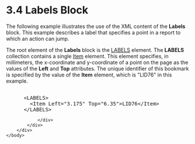 <html dir="LTR" xmlns:mshelp="http://msdn.microsoft.com/mshelp" xmlns:ddue="http://ddue.schemas.microsoft.com/authoring/2003/5" xmlns:xlink="http://www.w3.org/1999/xlink" xmlns:tool="http://www.microsoft.com/tooltip">
    <head>
        <meta http-equiv="Content-Type" content="text/html; CHARSET=utf-8"></meta>
        <meta name="save" content="history"></meta>
        <title>3.4 Labels Block</title>
        <xml>
            <mshelp:toctitle title="3.4 Labels Block"></mshelp:toctitle>
            <mshelp:rltitle title="[MS-RGDI]: Labels Block"></mshelp:rltitle>
            <mshelp:keyword index="A" term="209f2c85-9e94-49bf-94cf-0f9ce65bc158"></mshelp:keyword>
            <mshelp:attr name="DCSext.ContentType" value="open specification"></mshelp:attr>
            <mshelp:attr name="AssetID" value="209f2c85-9e94-49bf-94cf-0f9ce65bc158"></mshelp:attr>
            <mshelp:attr name="TopicType" value="kbRef"></mshelp:attr>
            <mshelp:attr name="DCSext.Title" value="[MS-RGDI]: Labels Block" />
        </xml>
    </head>
    <body>
        <div id="header">
            <h1 class="heading">3.4 Labels Block</h1>
        </div>
        <div id="mainSection">
            <div id="mainBody">
                <div id="allHistory" class="saveHistory"></div>
                <div id="sectionSection0" class="section" name="collapseableSection">
                    

<p>The following example illustrates the use of the XML content
of the <b>Labels</b> block. This example describes a label that specifies a
point in a report to which an action can jump. </p>

<p>The root element of the <b>Labels</b> block is the <a href="89271972-0575-4b18-af8a-92b4d1b52af0.htm">LABELS</a> element. The <b>LABELS</b>
collection contains a single <a href="d9e55a22-e349-488d-b9f2-5656a8e2daea.htm">Item</a>
element. This element specifies, in millimeters, the x-coordinate and
y-coordinate of a point on the page as the values of the <b>Left</b> and <b>Top</b>
attributes. The unique identifier of this bookmark is specified by the value of
the <b>Item</b> element, which is &quot;LID76&quot; in this example.</p>

<dl>
<dd>
<div><pre>  
 &lt;LABELS&gt;
   &lt;Item Left=&quot;3.175&quot; Top=&quot;6.35&quot;&gt;LID76&lt;/Item&gt;
 &lt;/LABELS&gt;
</pre></div>
</dd></dl>


                </div>
            </div>
        </div>
    </body>
</html>